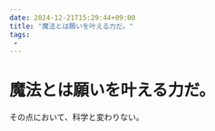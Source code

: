```yaml
---
date: 2024-12-21T15:29:44+09:00
title: "魔法とは願いを叶える力だ。"
tags:
 -
---
```


# 魔法とは願いを叶える力だ。
その点において、科学と変わりない。
